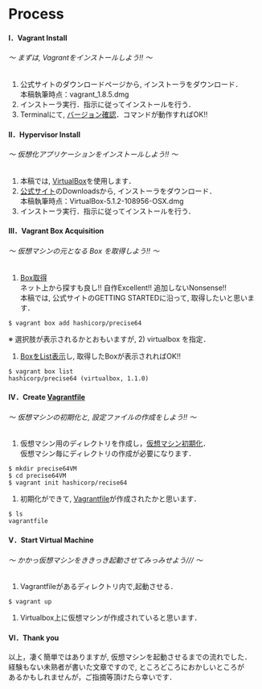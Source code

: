 Process
===============

#### Ⅰ．Vagrant Install
###### 〜 まずは, Vagrantをインストールしよう!! 〜
1. 公式サイトのダウンロードページから, インストーラをダウンロード．  
本稿執筆時点：vagrant_1.8.5.dmg
1. インストーラ実行．指示に従ってインストールを行う．
1. Terminalにて, [バージョン確認](Commands.md)．コマンドが動作すればOK!!  

#### Ⅱ．Hypervisor Install
###### 〜 仮想化アプリケーションをインストールしよう!! 〜
1. 本稿では, [VirtualBox](VirtualBox.md)を使用します．
1. [公式サイト](www.virtualbox.org)のDownloadsから, インストーラをダウンロード．  
本稿執筆時点：VirtualBox-5.1.2-108956-OSX.dmg
1. インストーラ実行．指示に従ってインストールを行う．

#### Ⅲ．Vagrant Box Acquisition
###### 〜 仮想マシンの元となる Box を取得しよう!! 〜
1. [Box取得](Box.md)  
ネット上から探すも良し!! 自作Excellent!! 追加しないNonsense!!  
本稿では, 公式サイトのGETTING STARTEDに沿って, 取得したいと思います．  
```
$ vagrant box add hashicorp/precise64
```
※ 選択肢が表示されるかとおもいますが, 2) virtualbox を指定．  

1. [BoxをList表示](Box.md)し, 取得したBoxが表示されればOK!!  
```
$ vagrant box list
hashicorp/precise64 (virtualbox, 1.1.0)
```

#### Ⅳ．Create [Vagrantfile](aboutVagrantfile.md)
###### 〜 仮想マシンの初期化と, 設定ファイルの作成をしよう!! 〜  
1. 仮想マシン用のディレクトリを作成し，[仮想マシン初期化](Commands.md)．  
仮想マシン毎にディレクトリの作成が必要になります．
```
$ mkdir precise64VM
$ cd precise64VM
$ vagrant init hashicorp/recise64
```

1. 初期化ができて, [Vagrantfile](aboutVagrantfile.md)が作成されたかと思います．
```
$ ls
vagrantfile
```

#### Ⅴ．Start Virtual Machine
###### 〜 かかっ仮想マシンをききっき起動させてみっみせよう/// 〜
1. Vagrantfileがあるディレクトリ内で,起動させる．
```
$ vagrant up
```

1. Virtualbox上に仮想マシンが作成されていると思います．

#### Ⅵ．Thank you
以上，凄く簡単ではありますが, 仮想マシンを起動させるまでの流れでした．  
経験もない未熟者が書いた文章ですので, ところどころにおかしいところが  
あるかもしれませんが，ご指摘等頂けたら幸いです．
